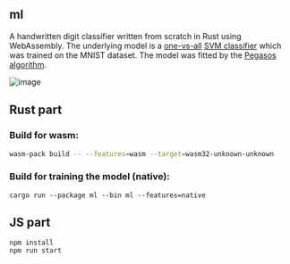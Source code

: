 ## ml
A handwritten digit classifier written from scratch in Rust using WebAssembly. The underlying model is a [one-vs-all](https://en.wikipedia.org/wiki/Multiclass_classification#One-vs.-rest) [SVM classifier](https://en.wikipedia.org/wiki/Support_vector_machine) which was trained on the MNIST dataset. The model was fitted by the [Pegasos algorithm](https://home.ttic.edu/~nati/Publications/PegasosMPB.pdf).

![image](https://github.com/user-attachments/assets/fe402450-e4cf-46f1-bfc5-0d50cdbafa4f)

## Rust part
### Build for wasm:
```bash
wasm-pack build -- --features=wasm --target=wasm32-unknown-unknown
```

### Build for training the model (native):
```
cargo run --package ml --bin ml --features=native
```

## JS part
```
npm install
npm run start
```
